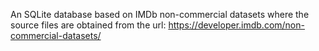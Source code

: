 An SQLite database based on IMDb non-commercial datasets
where the source files are obtained from the url: 
https://developer.imdb.com/non-commercial-datasets/ 
